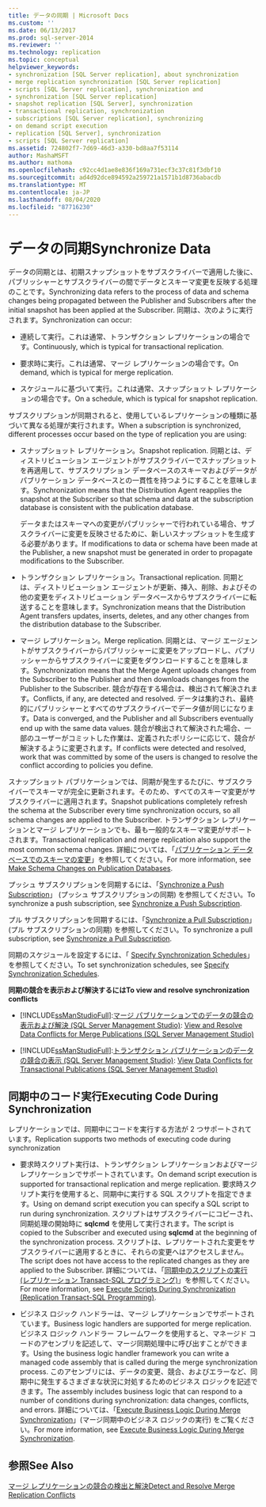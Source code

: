 ```yaml
---
title: データの同期 | Microsoft Docs
ms.custom: ''
ms.date: 06/13/2017
ms.prod: sql-server-2014
ms.reviewer: ''
ms.technology: replication
ms.topic: conceptual
helpviewer_keywords:
- synchronization [SQL Server replication], about synchronization
- merge replication synchronization [SQL Server replication]
- scripts [SQL Server replication], synchronization and
- synchronization [SQL Server replication]
- snapshot replication [SQL Server], synchronization
- transactional replication, synchronization
- subscriptions [SQL Server replication], synchronizing
- on demand script execution
- replication [SQL Server], synchronization
- scripts [SQL Server replication]
ms.assetid: 724802f7-7d69-46d3-a330-bd8aa7f53114
author: MashaMSFT
ms.author: mathoma
ms.openlocfilehash: c92cc4d1ae8e836f169a731ecf3c37c81f3dbf10
ms.sourcegitcommit: ad4d92dce894592a259721a1571b1d8736abacdb
ms.translationtype: MT
ms.contentlocale: ja-JP
ms.lasthandoff: 08/04/2020
ms.locfileid: "87716230"
---
```

# <a name="synchronize-data"></a><span data-ttu-id="17dab-102">データの同期</span><span class="sxs-lookup"><span data-stu-id="17dab-102">Synchronize Data</span></span>
  <span data-ttu-id="17dab-103">データの同期とは、初期スナップショットをサブスクライバーで適用した後に、パブリッシャーとサブスクライバーの間でデータとスキーマ変更を反映する処理のことです。</span><span class="sxs-lookup"><span data-stu-id="17dab-103">Synchronizing data refers to the process of data and schema changes being propagated between the Publisher and Subscribers after the initial snapshot has been applied at the Subscriber.</span></span> <span data-ttu-id="17dab-104">同期は、次のように実行されます。</span><span class="sxs-lookup"><span data-stu-id="17dab-104">Synchronization can occur:</span></span>  
  
-   <span data-ttu-id="17dab-105">連続して実行。これは通常、トランザクション レプリケーションの場合です。</span><span class="sxs-lookup"><span data-stu-id="17dab-105">Continuously, which is typical for transactional replication.</span></span>  
  
-   <span data-ttu-id="17dab-106">要求時に実行。これは通常、マージ レプリケーションの場合です。</span><span class="sxs-lookup"><span data-stu-id="17dab-106">On demand, which is typical for merge replication.</span></span>  
  
-   <span data-ttu-id="17dab-107">スケジュールに基づいて実行。これは通常、スナップショット レプリケーションの場合です。</span><span class="sxs-lookup"><span data-stu-id="17dab-107">On a schedule, which is typical for snapshot replication.</span></span>  
  
 <span data-ttu-id="17dab-108">サブスクリプションが同期されると、使用しているレプリケーションの種類に基づいて異なる処理が実行されます。</span><span class="sxs-lookup"><span data-stu-id="17dab-108">When a subscription is synchronized, different processes occur based on the type of replication you are using:</span></span>  
  
-   <span data-ttu-id="17dab-109">スナップショット レプリケーション。</span><span class="sxs-lookup"><span data-stu-id="17dab-109">Snapshot replication.</span></span> <span data-ttu-id="17dab-110">同期とは、ディストリビューション エージェントがサブスクライバーでスナップショットを再適用して、サブスクリプション データベースのスキーマおよびデータがパブリケーション データベースとの一貫性を持つようにすることを意味します。</span><span class="sxs-lookup"><span data-stu-id="17dab-110">Synchronization means that the Distribution Agent reapplies the snapshot at the Subscriber so that schema and data at the subscription database is consistent with the publication database.</span></span>  
  
     <span data-ttu-id="17dab-111">データまたはスキーマへの変更がパブリッシャーで行われている場合、サブスクライバーに変更を反映させるために、新しいスナップショットを生成する必要があります。</span><span class="sxs-lookup"><span data-stu-id="17dab-111">If modifications to data or schema have been made at the Publisher, a new snapshot must be generated in order to propagate modifications to the Subscriber.</span></span>  
  
-   <span data-ttu-id="17dab-112">トランザクション レプリケーション。</span><span class="sxs-lookup"><span data-stu-id="17dab-112">Transactional replication.</span></span> <span data-ttu-id="17dab-113">同期とは、ディストリビューション エージェントが更新、挿入、削除、およびその他の変更をディストリビューション データベースからサブスクライバーに転送することを意味します。</span><span class="sxs-lookup"><span data-stu-id="17dab-113">Synchronization means that the Distribution Agent transfers updates, inserts, deletes, and any other changes from the distribution database to the Subscriber.</span></span>  
  
-   <span data-ttu-id="17dab-114">マージ レプリケーション。</span><span class="sxs-lookup"><span data-stu-id="17dab-114">Merge replication.</span></span> <span data-ttu-id="17dab-115">同期とは、マージ エージェントがサブスクライバーからパブリッシャーに変更をアップロードし、パブリッシャーからサブスクライバーに変更をダウンロードすることを意味します。</span><span class="sxs-lookup"><span data-stu-id="17dab-115">Synchronization means that the Merge Agent uploads changes from the Subscriber to the Publisher and then downloads changes from the Publisher to the Subscriber.</span></span> <span data-ttu-id="17dab-116">競合が存在する場合は、検出されて解決されます。</span><span class="sxs-lookup"><span data-stu-id="17dab-116">Conflicts, if any, are detected and resolved.</span></span> <span data-ttu-id="17dab-117">データは集約され、最終的にパブリッシャーとすべてのサブスクライバーでデータ値が同じになります。</span><span class="sxs-lookup"><span data-stu-id="17dab-117">Data is converged, and the Publisher and all Subscribers eventually end up with the same data values.</span></span> <span data-ttu-id="17dab-118">競合が検出されて解決された場合、一部のユーザーがコミットした作業は、定義されたポリシーに応じて、競合が解決するように変更されます。</span><span class="sxs-lookup"><span data-stu-id="17dab-118">If conflicts were detected and resolved, work that was committed by some of the users is changed to resolve the conflict according to policies you define.</span></span>  
  
 <span data-ttu-id="17dab-119">スナップショット パブリケーションでは、同期が発生するたびに、サブスクライバーでスキーマが完全に更新されます。そのため、すべてのスキーマ変更がサブスクライバーに適用されます。</span><span class="sxs-lookup"><span data-stu-id="17dab-119">Snapshot publications completely refresh the schema at the Subscriber every time synchronization occurs, so all schema changes are applied to the Subscriber.</span></span> <span data-ttu-id="17dab-120">トランザクション レプリケーションとマージ レプリケーションでも、最も一般的なスキーマ変更がサポートされます。</span><span class="sxs-lookup"><span data-stu-id="17dab-120">Transactional replication and merge replication also support the most common schema changes.</span></span> <span data-ttu-id="17dab-121">詳細については、「[パブリケーション データベースでのスキーマの変更](publish/make-schema-changes-on-publication-databases.md)」を参照してください。</span><span class="sxs-lookup"><span data-stu-id="17dab-121">For more information, see [Make Schema Changes on Publication Databases](publish/make-schema-changes-on-publication-databases.md).</span></span>  
  
 <span data-ttu-id="17dab-122">プッシュ サブスクリプションを同期するには、「[Synchronize a Push Subscription](synchronize-a-push-subscription.md)」 (プッシュ サブスクリプションの同期) を参照してください。</span><span class="sxs-lookup"><span data-stu-id="17dab-122">To synchronize a push subscription, see [Synchronize a Push Subscription](synchronize-a-push-subscription.md).</span></span>  
  
 <span data-ttu-id="17dab-123">プル サブスクリプションを同期するには、「[Synchronize a Pull Subscription](synchronize-a-pull-subscription.md)」 (プル サブスクリプションの同期) を参照してください。</span><span class="sxs-lookup"><span data-stu-id="17dab-123">To synchronize a pull subscription, see [Synchronize a Pull Subscription](synchronize-a-pull-subscription.md).</span></span>  
  
 <span data-ttu-id="17dab-124">同期のスケジュールを設定するには、「 [Specify Synchronization Schedules](specify-synchronization-schedules.md)」を参照してください。</span><span class="sxs-lookup"><span data-stu-id="17dab-124">To set synchronization schedules, see [Specify Synchronization Schedules](specify-synchronization-schedules.md).</span></span>  
  
 <span data-ttu-id="17dab-125">**同期の競合を表示および解決するには**</span><span class="sxs-lookup"><span data-stu-id="17dab-125">**To view and resolve synchronization conflicts**</span></span>  
  
-   [!INCLUDE[ssManStudioFull](../../includes/ssmanstudiofull-md.md)]<span data-ttu-id="17dab-126">:[マージ パブリケーションでのデータの競合の表示および解決 &#40;SQL Server Management Studio&#41;](view-and-resolve-data-conflicts-for-merge-publications.md)</span><span class="sxs-lookup"><span data-stu-id="17dab-126">: [View and Resolve Data Conflicts for Merge Publications &#40;SQL Server Management Studio&#41;](view-and-resolve-data-conflicts-for-merge-publications.md)</span></span>  
  
-   [!INCLUDE[ssManStudioFull](../../includes/ssmanstudiofull-md.md)]<span data-ttu-id="17dab-127">:[トランザクション パブリケーションのデータの競合の表示 &#40;SQL Server Management Studio&#41;](view-data-conflicts-for-transactional-publications-sql-server-management-studio.md)</span><span class="sxs-lookup"><span data-stu-id="17dab-127">: [View Data Conflicts for Transactional Publications &#40;SQL Server Management Studio&#41;](view-data-conflicts-for-transactional-publications-sql-server-management-studio.md)</span></span>  
  
## <a name="executing-code-during-synchronization"></a><span data-ttu-id="17dab-128">同期中のコード実行</span><span class="sxs-lookup"><span data-stu-id="17dab-128">Executing Code During Synchronization</span></span>  
 <span data-ttu-id="17dab-129">レプリケーションでは、同期中にコードを実行する方法が 2 つサポートされています。</span><span class="sxs-lookup"><span data-stu-id="17dab-129">Replication supports two methods of executing code during synchronization</span></span>  
  
-   <span data-ttu-id="17dab-130">要求時スクリプト実行は、トランザクション レプリケーションおよびマージ レプリケーションでサポートされています。</span><span class="sxs-lookup"><span data-stu-id="17dab-130">On demand script execution is supported for transactional replication and merge replication.</span></span> <span data-ttu-id="17dab-131">要求時スクリプト実行を使用すると、同期中に実行する SQL スクリプトを指定できます。</span><span class="sxs-lookup"><span data-stu-id="17dab-131">Using on demand script execution you can specify a SQL script to run during synchronization.</span></span> <span data-ttu-id="17dab-132">スクリプトはサブスクライバーにコピーされ、同期処理の開始時に **sqlcmd** を使用して実行されます。</span><span class="sxs-lookup"><span data-stu-id="17dab-132">The script is copied to the Subscriber and executed using **sqlcmd** at the beginning of the synchronization process.</span></span> <span data-ttu-id="17dab-133">スクリプトは、レプリケートされた変更をサブスクライバーに適用するときに、それらの変更へはアクセスしません。</span><span class="sxs-lookup"><span data-stu-id="17dab-133">The script does not have access to the replicated changes as they are applied to the Subscriber.</span></span> <span data-ttu-id="17dab-134">詳細については、「[同期中のスクリプトの実行 (レプリケーション Transact-SQL プログラミング)](execute-scripts-during-synchronization-replication-transact-sql-programming.md)」を参照してください。</span><span class="sxs-lookup"><span data-stu-id="17dab-134">For more information, see [Execute Scripts During Synchronization &#40;Replication Transact-SQL Programming&#41;](execute-scripts-during-synchronization-replication-transact-sql-programming.md).</span></span>  
  
-   <span data-ttu-id="17dab-135">ビジネス ロジック ハンドラーは、マージ レプリケーションでサポートされています。</span><span class="sxs-lookup"><span data-stu-id="17dab-135">Business logic handlers are supported for merge replication.</span></span> <span data-ttu-id="17dab-136">ビジネス ロジック ハンドラー フレームワークを使用すると、マネージド コードのアセンブリを記述して、マージ同期処理中に呼び出すことができます。</span><span class="sxs-lookup"><span data-stu-id="17dab-136">Using the business logic handler framework you can write a managed code assembly that is called during the merge synchronization process.</span></span> <span data-ttu-id="17dab-137">このアセンブリには、データの変更、競合、およびエラーなど、同期中に発生するさまざまな状況に対処するためのビジネス ロジックを記述できます。</span><span class="sxs-lookup"><span data-stu-id="17dab-137">The assembly includes business logic that can respond to a number of conditions during synchronization: data changes, conflicts, and errors.</span></span> <span data-ttu-id="17dab-138">詳細については、「[Execute Business Logic During Merge Synchronization](merge/execute-business-logic-during-merge-synchronization.md)」(マージ同期中のビジネス ロジックの実行) をご覧ください。</span><span class="sxs-lookup"><span data-stu-id="17dab-138">For more information, see [Execute Business Logic During Merge Synchronization](merge/execute-business-logic-during-merge-synchronization.md).</span></span>  
  
## <a name="see-also"></a><span data-ttu-id="17dab-139">参照</span><span class="sxs-lookup"><span data-stu-id="17dab-139">See Also</span></span>  
 [<span data-ttu-id="17dab-140">マージ レプリケーションの競合の検出と解決</span><span class="sxs-lookup"><span data-stu-id="17dab-140">Detect and Resolve Merge Replication Conflicts</span></span>](merge/advanced-merge-replication-conflict-detection-and-resolution.md)  
  
  
